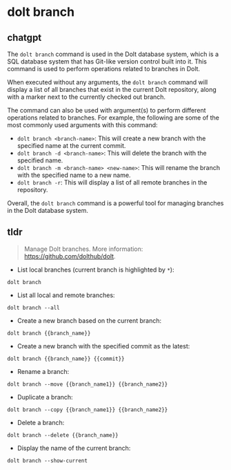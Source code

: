# dolt branch 
## chatgpt 
The `dolt branch` command is used in the Dolt database system, which is a SQL database system that has Git-like version control built into it. This command is used to perform operations related to branches in Dolt.

When executed without any arguments, the `dolt branch` command will display a list of all branches that exist in the current Dolt repository, along with a marker next to the currently checked out branch.

The command can also be used with argument(s) to perform different operations related to branches. For example, the following are some of the most commonly used arguments with this command:

- `dolt branch <branch-name>`: This will create a new branch with the specified name at the current commit.
- `dolt branch -d <branch-name>`: This will delete the branch with the specified name.
- `dolt branch -m <branch-name> <new-name>`: This will rename the branch with the specified name to a new name.
- `dolt branch -r`: This will display a list of all remote branches in the repository.

Overall, the `dolt branch` command is a powerful tool for managing branches in the Dolt database system. 

## tldr 
 
> Manage Dolt branches.
> More information: <https://github.com/dolthub/dolt>.

- List local branches (current branch is highlighted by `*`):

`dolt branch`

- List all local and remote branches:

`dolt branch --all`

- Create a new branch based on the current branch:

`dolt branch {{branch_name}}`

- Create a new branch with the specified commit as the latest:

`dolt branch {{branch_name}} {{commit}}`

- Rename a branch:

`dolt branch --move {{branch_name1}} {{branch_name2}}`

- Duplicate a branch:

`dolt branch --copy {{branch_name1}} {{branch_name2}}`

- Delete a branch:

`dolt branch --delete {{branch_name}}`

- Display the name of the current branch:

`dolt branch --show-current`
